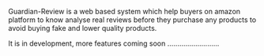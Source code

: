 Guardian-Review is a web based system which help buyers on amazon platform to know analyse real reviews before they purchase any products to avoid buying fake and lower quality products.

It is in development, more features coming soon ..........................
